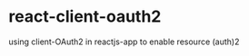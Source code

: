 # react-client-oauth2
<p>using client-OAuth2 in reactjs-app to enable resource (auth)<super>2</super></p>